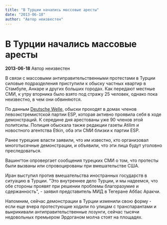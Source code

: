 ```yaml
---
title: "В Турции начались массовые аресты"
date: "2013-06-18"
author: "Автор неизвестен"
---
```


# В Турции начались массовые аресты

**2013-06-18** Автор неизвестен

В связи с массовыми антиправительственными протестами в Турции силовые подразделения приступили к обыску частных квартир в Стамбуле, Анкаре и других больших городах. Как передают местные СМИ, к утру вторника было взято под стражу 25 человек, однако пока неизвестно, в чем они обвиняются.

По данным [Deutsche Welle](http://www.dw.de/%D0%B2-%D1%85%D0%BE%D0%B4%D0%B5-%D0%BE%D0%B1%D1%8B%D1%81%D0%BA%D0%BE%D0%B2-%D0%B2-%D1%82%D1%83%D1%80%D1%86%D0%B8%D0%B8-%D0%B7%D0%B0%D0%B4%D0%B5%D1%80%D0%B6%D0%B0%D0%BD%D1%8B-%D0%B4%D0%B5%D1%81%D1%8F%D1%82%D0%BA%D0%B8-%D1%87%D0%B5%D0%BB%D0%BE%D0%B2%D0%B5%D0%BA/a-16888665), обыски проходят в домах членов левоэкстремистской партии ESP, которая активно проявила себя в ходе демонстраций. К середине дня арестованы уже 90 членов этой политсилы. Полиция обыскала также редакции газеты Atilim и новостного агентства Etkin, оба эти СМИ близки к партии ESP.

Ранее турецкие власти заявили, что им известно, кто организовал многотысячные демонстрации, и объявили, что эти лица будут уголовно преследоваться.

Вашингтон опровергает сообщения турецких СМИ о том, что протесты были вызваны или спровоцированы при вмешательстве США.

Иран выступил против вмешательства иностранных государств в ситуацию в Турции. "Это внутреннее дело Турции, и мы надеемся, что обе стороны проявят при решении проблемы благоразумие и сдержанность", - заявил представитель МИД в Тегеране Аббас Аракчи.

Напомним, сейчас демонстрации в Турции изменили свою форму - если еще вчера протестующие ходили по улицам с транспарантами и выкрикивали антиправительственные лозунги, сейчас тысячи недовольных премьером Эрдоганом молча стоят на площадях.